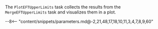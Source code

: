 The `PlotEFTUpperLimits` task collects the results from the `MergeEFTUpperLimits` task and visualizes them in a plot.

<div class="dhi_parameter_table">

--8<-- "content/snippets/parameters.md@-2,21,48,17,18,10,11,3,4,7,8,9,60"

</div>
